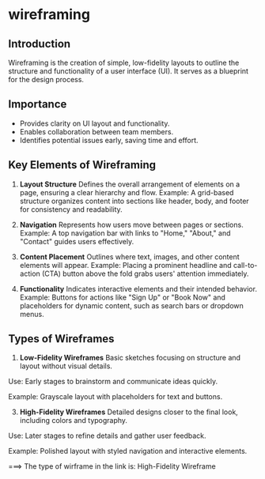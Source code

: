 # wireframing

## Introduction
Wireframing is the creation of simple, low-fidelity layouts to outline the structure and functionality of a user interface (UI). It serves as a blueprint for the design process.

## Importance
- Provides clarity on UI layout and functionality.
- Enables collaboration between team members.
- Identifies potential issues early, saving time and effort.

## Key Elements of Wireframing
1. **Layout Structure**
Defines the overall arrangement of elements on a page, ensuring a clear hierarchy and flow.
Example:
A grid-based structure organizes content into sections like header, body, and footer for consistency and readability.

2. **Navigation**
Represents how users move between pages or sections.
Example:
A top navigation bar with links to "Home," "About," and "Contact" guides users effectively.

3. **Content Placement**
Outlines where text, images, and other content elements will appear.
Example:
Placing a prominent headline and call-to-action (CTA) button above the fold grabs users' attention immediately.

4. **Functionality**
Indicates interactive elements and their intended behavior.
Example:
Buttons for actions like "Sign Up" or "Book Now" and placeholders for dynamic content, such as search bars or dropdown menus.

## Types of Wireframes
1. **Low-Fidelity Wireframes**
Basic sketches focusing on structure and layout without visual details.

Use: Early stages to brainstorm and communicate ideas quickly.

Example: Grayscale layout with placeholders for text and buttons.

3. **High-Fidelity Wireframes**
Detailed designs closer to the final look, including colors and typography.

Use: Later stages to refine details and gather user feedback.

Example: Polished layout with styled navigation and interactive elements.

===> The type of wirframe in the link is: High-Fidelity Wireframe

